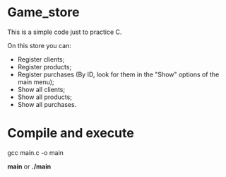 # Game_store
This is a simple code just to practice C.

On this store you can:
- Register clients;
- Register products;
- Register purchases (By ID, look for them in the "Show" options of the main menu);
- Show all clients;
- Show all products;
- Show all purchases.

# Compile and execute
gcc main.c -o main

**main** or **./main**
